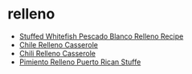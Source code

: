 # relleno

 * [Stuffed Whitefish Pescado Blanco Relleno Recipe](index/s/stuffed-whitefish-pescado-blanco-relleno-recipe.json)
 * [Chile Relleno Casserole](index/c/chile-relleno-casserole.json)
 * [Chili Relleno Casserole](index/c/chili-relleno-casserole.json)
 * [Pimiento Relleno Puerto Rican Stuffe](index/p/pimiento-relleno-puerto-rican-stuffe.json)
